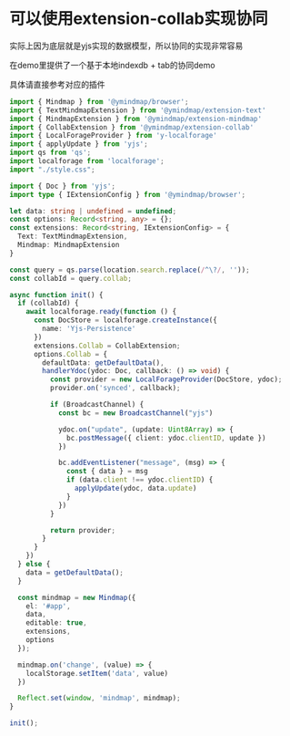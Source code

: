 # 可以使用extension-collab实现协同

实际上因为底层就是yjs实现的数据模型，所以协同的实现非常容易

在demo里提供了一个基于本地indexdb + tab的协同demo

具体请直接参考对应的插件

```typescript
import { Mindmap } from '@ymindmap/browser';
import { TextMindmapExtension } from '@ymindmap/extension-text'
import { MindmapExtension } from '@ymindmap/extension-mindmap'
import { CollabExtension } from '@ymindmap/extension-collab'
import { LocalForageProvider } from 'y-localforage'
import { applyUpdate } from 'yjs';
import qs from 'qs';
import localforage from 'localforage';
import "./style.css";

import { Doc } from 'yjs';
import type { IExtensionConfig } from '@ymindmap/browser';

let data: string | undefined = undefined;
const options: Record<string, any> = {};
const extensions: Record<string, IExtensionConfig> = {
  Text: TextMindmapExtension,
  Mindmap: MindmapExtension
}

const query = qs.parse(location.search.replace(/^\?/, ''));
const collabId = query.collab;

async function init() {
  if (collabId) {
    await localforage.ready(function () {
      const DocStore = localforage.createInstance({
        name: 'Yjs-Persistence'
      })
      extensions.Collab = CollabExtension;
      options.Collab = {
        defaultData: getDefaultData(),
        handlerYdoc(ydoc: Doc, callback: () => void) {
          const provider = new LocalForageProvider(DocStore, ydoc);
          provider.on('synced', callback);

          if (BroadcastChannel) {
            const bc = new BroadcastChannel("yjs")

            ydoc.on("update", (update: Uint8Array) => {
              bc.postMessage({ client: ydoc.clientID, update })
            })

            bc.addEventListener("message", (msg) => {
              const { data } = msg
              if (data.client !== ydoc.clientID) {
                applyUpdate(ydoc, data.update)
              }
            })
          }

          return provider;
        }
      }
    })
  } else {
    data = getDefaultData();
  }

  const mindmap = new Mindmap({
    el: '#app',
    data,
    editable: true,
    extensions,
    options
  });

  mindmap.on('change', (value) => {
    localStorage.setItem('data', value)
  })

  Reflect.set(window, 'mindmap', mindmap);
}

init();

```

<div class="demo-container" style="width: 100%;display: flex;justify-content: center;align-items: center;height: 300px;margin-top: 64px;">
  <div class="demo" style="width: 100%;height: 100%;overflow: hidden;border-radius:8px;"></div>
</div>

<script setup>
import { onMounted } from 'vue'

onMounted(async () => {
  const { Mindmap, getDefaultData } = await import('@ymindmap/browser');
  const { TextMindmapExtension } = await import('@ymindmap/extension-text');
  const { MindmapExtension } = await import('@ymindmap/extension-mindmap');
  const { CollabExtension } = await import('@ymindmap/extension-collab');
  const { LocalForageProvider } = await import('y-localforage');
  const { applyUpdate } = await import('yjs');
  const localforage = await import('localforage');

  new Mindmap({
    el: '.demo',
    editable: true,
    options: {
        Collab: {
            defaultData: getDefaultData(),
            handlerYdoc(ydoc, callback) {
                const provider = new LocalForageProvider(localforage, ydoc);
                provider.on('synced', callback);

                if (BroadcastChannel) {
                    const bc = new BroadcastChannel("yjs")

                    ydoc.on("update", (update) => {
                    bc.postMessage({ client: ydoc.clientID, update })
                })

                bc.addEventListener("message", (msg) => {
                    const { data } = msg
                    if (data.client !== ydoc.clientID) {
                        applyUpdate(ydoc, data.update)
                    }
                })
          }

          return provider;
        }
        }
    },
    extensions: {
      Collab: CollabExtension,
      Text: TextMindmapExtension,
      Mindmap: MindmapExtension
    },
  })
})
</script>
